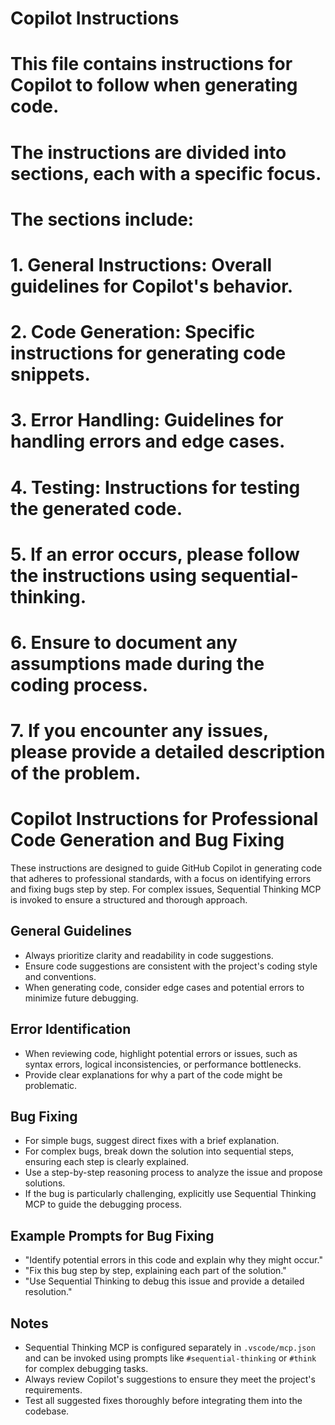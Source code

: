 # Copilot Instructions

# This file contains instructions for Copilot to follow when generating code.

# The instructions are divided into sections, each with a specific focus.

# The sections include:

# 1. General Instructions: Overall guidelines for Copilot's behavior.

# 2. Code Generation: Specific instructions for generating code snippets.

# 3. Error Handling: Guidelines for handling errors and edge cases.

# 4. Testing: Instructions for testing the generated code.

# 5. If an error occurs, please follow the instructions using sequential-thinking.

# 6. Ensure to document any assumptions made during the coding process.

# 7. If you encounter any issues, please provide a detailed description of the problem.

# Copilot Instructions for Professional Code Generation and Bug Fixing

These instructions are designed to guide GitHub Copilot in generating code that adheres to professional standards, with a focus on identifying errors and fixing bugs step by step. For complex issues, Sequential Thinking MCP is invoked to ensure a structured and thorough approach.

## General Guidelines

- Always prioritize clarity and readability in code suggestions.
- Ensure code suggestions are consistent with the project's coding style and conventions.
- When generating code, consider edge cases and potential errors to minimize future debugging.

## Error Identification

- When reviewing code, highlight potential errors or issues, such as syntax errors, logical inconsistencies, or performance bottlenecks.
- Provide clear explanations for why a part of the code might be problematic.

## Bug Fixing

- For simple bugs, suggest direct fixes with a brief explanation.
- For complex bugs, break down the solution into sequential steps, ensuring each step is clearly explained.
- Use a step-by-step reasoning process to analyze the issue and propose solutions.
- If the bug is particularly challenging, explicitly use Sequential Thinking MCP to guide the debugging process.

## Example Prompts for Bug Fixing

- "Identify potential errors in this code and explain why they might occur."
- "Fix this bug step by step, explaining each part of the solution."
- "Use Sequential Thinking to debug this issue and provide a detailed resolution."

## Notes

- Sequential Thinking MCP is configured separately in `.vscode/mcp.json` and can be invoked using prompts like `#sequential-thinking` or `#think` for complex debugging tasks.
- Always review Copilot's suggestions to ensure they meet the project's requirements.
- Test all suggested fixes thoroughly before integrating them into the codebase.
